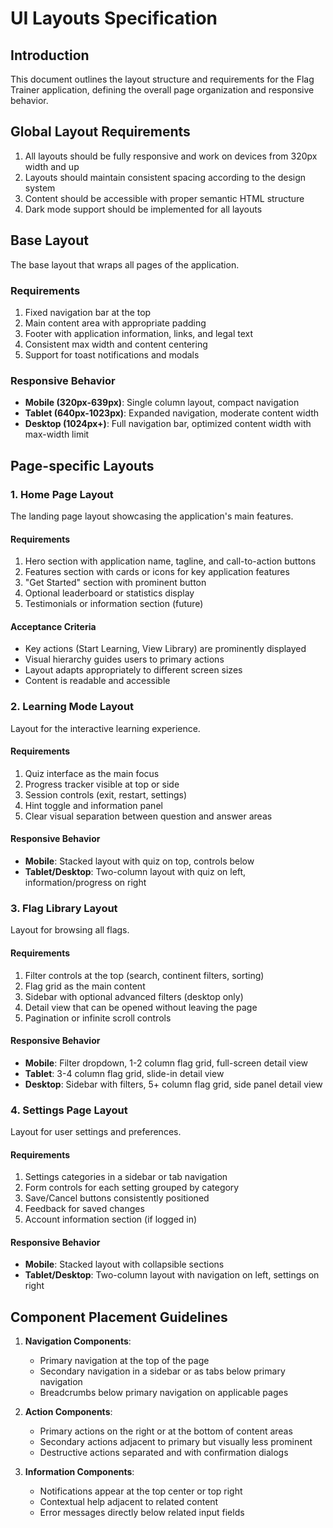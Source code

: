 # UI Layouts Specification

## Introduction

This document outlines the layout structure and requirements for the Flag Trainer application, defining the overall page organization and responsive behavior.

## Global Layout Requirements

1. All layouts should be fully responsive and work on devices from 320px width and up
2. Layouts should maintain consistent spacing according to the design system
3. Content should be accessible with proper semantic HTML structure
4. Dark mode support should be implemented for all layouts

## Base Layout

The base layout that wraps all pages of the application.

### Requirements

1. Fixed navigation bar at the top
2. Main content area with appropriate padding
3. Footer with application information, links, and legal text
4. Consistent max width and content centering
5. Support for toast notifications and modals

### Responsive Behavior

- **Mobile (320px-639px)**: Single column layout, compact navigation
- **Tablet (640px-1023px)**: Expanded navigation, moderate content width
- **Desktop (1024px+)**: Full navigation bar, optimized content width with max-width limit

## Page-specific Layouts

### 1. Home Page Layout

The landing page layout showcasing the application's main features.

#### Requirements

1. Hero section with application name, tagline, and call-to-action buttons
2. Features section with cards or icons for key application features
3. "Get Started" section with prominent button
4. Optional leaderboard or statistics display
5. Testimonials or information section (future)

#### Acceptance Criteria

- Key actions (Start Learning, View Library) are prominently displayed
- Visual hierarchy guides users to primary actions
- Layout adapts appropriately to different screen sizes
- Content is readable and accessible

### 2. Learning Mode Layout

Layout for the interactive learning experience.

#### Requirements

1. Quiz interface as the main focus
2. Progress tracker visible at top or side
3. Session controls (exit, restart, settings)
4. Hint toggle and information panel
5. Clear visual separation between question and answer areas

#### Responsive Behavior

- **Mobile**: Stacked layout with quiz on top, controls below
- **Tablet/Desktop**: Two-column layout with quiz on left, information/progress on right

### 3. Flag Library Layout

Layout for browsing all flags.

#### Requirements

1. Filter controls at the top (search, continent filters, sorting)
2. Flag grid as the main content
3. Sidebar with optional advanced filters (desktop only)
4. Detail view that can be opened without leaving the page
5. Pagination or infinite scroll controls

#### Responsive Behavior

- **Mobile**: Filter dropdown, 1-2 column flag grid, full-screen detail view
- **Tablet**: 3-4 column flag grid, slide-in detail view
- **Desktop**: Sidebar with filters, 5+ column flag grid, side panel detail view

### 4. Settings Page Layout

Layout for user settings and preferences.

#### Requirements

1. Settings categories in a sidebar or tab navigation
2. Form controls for each setting grouped by category
3. Save/Cancel buttons consistently positioned
4. Feedback for saved changes
5. Account information section (if logged in)

#### Responsive Behavior

- **Mobile**: Stacked layout with collapsible sections
- **Tablet/Desktop**: Two-column layout with navigation on left, settings on right

## Component Placement Guidelines

1. **Navigation Components**:

   - Primary navigation at the top of the page
   - Secondary navigation in a sidebar or as tabs below primary navigation
   - Breadcrumbs below primary navigation on applicable pages

2. **Action Components**:

   - Primary actions on the right or at the bottom of content areas
   - Secondary actions adjacent to primary but visually less prominent
   - Destructive actions separated and with confirmation dialogs

3. **Information Components**:
   - Notifications appear at the top center or top right
   - Contextual help adjacent to related content
   - Error messages directly below related input fields
